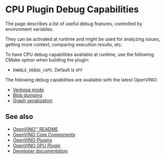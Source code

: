 # CPU Plugin Debug Capabilities

The page describes a list of useful debug features, controlled by environment variables.

They can be activated at runtime and might be used for analyzing issues, getting more context, comparing execution results, etc.

To have CPU debug capabilities available at runtime, use the following CMake option when building the plugin:
* `ENABLE_DEBUG_CAPS`. Default is `OFF`

The following debug capabilities are available with the latest OpenVINO:

- [Verbose mode](../src/docs/verbose.md)
- [Blob dumping](../src/docs/blob_dumping.md)
- [Graph serialization](../src/docs/graph_serialization.md)

## See also

 * [OpenVINO™ README](../../../../README.md)
 * [OpenVINO Core Components](../../../README.md)
 * [OpenVINO Plugins](../../README.md)
 * [OpenVINO GPU Plugin](../README.md)
 * [Developer documentation](../../../../docs/dev/index.md)